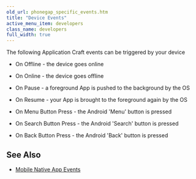 ```yaml
---
old_url: phonegap_specific_events.htm
title: "Device Events"
active_menu_item: developers
class_name: developers
full_width: true
---
```



The following Application Craft events can be triggered by your device

 - On Offline - the device goes online

 - On Online - the device goes offline

 - On Pause - a foreground App is pushed to the background by the OS

 - On Resume - your App is brought to the foreground again by the OS

 - On Menu Button Press - the Android 'Menu' button is pressed

 - On Search Button Press - the Android 'Search' button is pressed

 - On Back Button Press - the Android 'Back' button is pressed

## See Also

 - [Mobile Native App Events](/developers/documentation/product-guide/widget-properties-events/events/event-reference-list/mobile-native-app-events)

